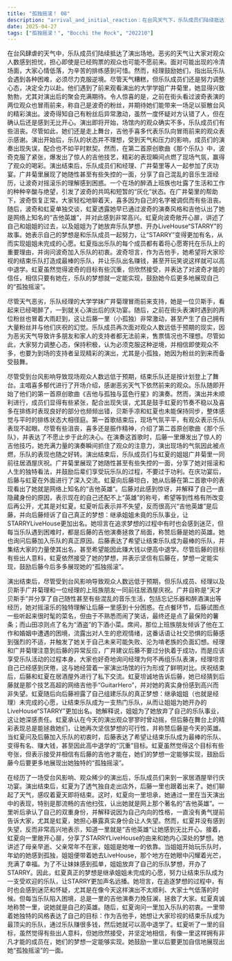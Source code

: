 ```yaml
---
title: "孤独摇滚！ 08"
description: "arrival_and_initial_reaction：在台风天气下，乐队成员们陆续抵达演出场地。大家对恶劣天气可能导致观众稀少感到担忧。尽管天气不佳，但大家还是决定尽力而为，经理也鼓励她们克服困难。supporters_arrive：乐队经理的大学学妹广井菊理冒雨前来，她是一名贝斯手，似乎喝醉了。随后，之前街头表演时遇到的两位粉丝也冒雨赶来支持，让后藤一里（小孤独）非常激动，产生了幻觉。大家再次讨论观众人数可能远低于预期，但努力保持积极心态。the_performance：结束乐队上台进行表演。主唱喜多郁代进行了开场白。乐队开始演奏第一首歌《吉他与孤独与蓝色行星》，但在演奏过程中，成员们（尤其是虹夏和喜多）出现了一些失误，配合不够默契。在演奏第二首歌《那个乐队》时，后藤一里展现了出色的吉他技巧，吸引了观众的注意，演出氛围有所好转。post_performance_celebration_and_discussion：演出结束后，乐队成员、经理以及广井菊理和一位似乎是经理熟人的上班族一起到居酒屋庆祝。广井菊理自称是“天才贝斯手”，并分享了自己混乱的音乐人生活，她对摇滚的理解让后藤一里感到困惑。大家点菜时，后藤试图点时髦的菜名但失败，最终点了薯条；山田凉点了“酒盗”。那位上班族吐露了自己工作和婚姻中的困境，对人生感到悲观，这让后藤一里感到不适并产生了负面幻觉。经理和广井菊理讨论了后藤的反应，广井建议后藤享受乐队活动的过程，不要过于追求成功。大家询问经理为何不再玩乐队，经理表示厌倦了，这与她开演出场馆的行为形成对比。nijika_and_bocchi_conversation：虹夏离开居酒屋透气，后藤一里跟了出去。她们谈论了天气和即将结束的暑假。虹夏向后藤坦白，她从今天的演出中认出后藤就是“吉他英雄”。后藤承认了，并解释了自己因为性格问题没有提前告知的原因。虹夏表示很高兴，并向后藤分享了STARRY演出馆的由来以及她自己的梦想：继承姐姐未完成的梦想，让结束乐队成为热门乐队，并让STARRY更加出名。她承认有时会怀疑自己的梦想，但后藤的演奏总能在关键时刻拯救大家，称赞后藤是她的英雄。虹夏询问后藤加入乐队的理由，后藤表示希望让结束乐队成为最棒的乐队，赚大钱，然后高中退学。虹夏接受了后藤的目标，并相信有后藤在，她们的梦想一定能实现，鼓励后藤更多地展现“孤独摇滚”。"
date: 2025-04-27
tags: ["孤独摇滚！", "Bocchi the Rock", "202210"]
---
```


在台风肆虐的天气中，乐队成员们陆续抵达了演出场地。恶劣的天气让大家对观众人数感到担忧，担心即使是已经购票的观众也可能不愿前来。面对可能出现的冷清场面，大家心情低落，为辛苦的排练感到可惜。然而，经理鼓励她们，指出玩乐队会遇到各种困难，必须尽力克服逆境。尽管天气糟糕，但乐队成员们还是努力调整心态，决定全力以赴。他们遇到了前来观看演出的大学学姐广井菊里，她显得兴致勃勃，尤其对演出后的聚会充满期待。令人惊喜的是，之前在街头看过波奇表演的两位观众也冒雨前来，称自己是波奇的粉丝，并期待她们能带来一场足以驱散台风的精彩演出。波奇得知自己有粉丝后异常激动，虽然一度怀疑对方认错了人，但在确认后还是感到无比开心。演出即将开始，场馆内的观众确实不多，乐队成员们有些沮丧。尽管如此，她们还是走上舞台，吉他手喜多代表乐队向冒雨前来的观众表示感谢。演出开始后，乐队的状态并不理想，受到天气和压力的影响，成员们的演奏出现失误，配合也不如平时默契。然而，在第二首原创歌曲《那个乐队》中，波奇克服了紧张，爆发出了惊人的吉他技艺，精彩的表现瞬间点燃了现场气氛，赢得了观众的喝彩。演出结束后，乐队成员们和经理、广井菊里等人一起参加了庆功宴。广井菊里展现了她随性甚至有些失控的一面，分享了自己混乱的音乐生涯经历，让波奇对摇滚乐的理解感到困惑。一个在场的醉酒上班族也吐露了生活和工作的种种辛酸与绝望，引发了波奇的共鸣和短暂的“灰化”状态。在广井菊里的帮助下，波奇恢复正常。大家轻松地聊着天，喜多因为自己的名字被调侃而有些沮丧。随后，波奇和虹夏单独交谈，虹夏透露她早已通过波奇的演奏风格和吉他认出了她是网络上知名的“吉他英雄”，并对此感到非常高兴。虹夏向波奇敞开心扉，讲述了自己和姐姐的过去，以及姐姐为了她放弃乐队梦想、开办LiveHouse“STARRY”的故事。她表示自己的梦想是和乐队成员一起努力，让“STARRY”变得更加有名，从而实现姐姐未完成的心愿。虹夏指出乐队的每个成员都有着将心愿寄托在乐队上的重要理由，并询问波奇加入乐队的初衷。波奇坦言，作为吉他手，她希望将大家珍视的结束乐队打造成最棒的乐队，并让乐队出名赚钱，甚至开玩笑说这样就可以高中退学。虹夏虽然觉得波奇的目标有些沉重，但欣然接受，并表达了对波奇才能的信任，相信只要有她在，乐队的梦想就一定能实现，鼓励她今后更多地展现自己的“孤独摇滚”。

尽管天气恶劣，乐队经理的大学学妹广井菊理冒雨前来支持，她是一位贝斯手，看起来已经喝醉了，一到就关心演出后的庆功宴。随后，之前在街头表演时遇到的两位粉丝也冒着大雨赶到，这让后藤一里（小孤独）非常激动，甚至产生了自己拥有大量粉丝并与他们庆祝的幻觉。乐队成员再次面对观众人数远低于预期的现实，因为恶劣天气导致许多朋友和家人的支持者都无法前来，售票情况也不理想。尽管如此，大家努力调整心态，保持积极，认为必须克服这种逆境，并相信即使观众不多，也要为到场的支持者呈现精彩的演出，尤其是小孤独，她因为粉丝的到来而备受鼓舞。

尽管受到台风影响导致现场观众人数远低于预期，结束乐队还是按计划登上了舞台。主唱喜多郁代进行了开场介绍，感谢恶劣天气下依然前来的观众。乐队随即开始了他们的第一首原创歌曲《吉他与孤独与蓝色行星》的演奏。然而，演出并未顺利进行，成员们显得有些紧张，配合出现失误，尤其是鼓手虹夏的节奏不稳以及喜多在排练时表现良好的部分也频频出错，贝斯手凉和虹夏也未能保持同步，整体感觉与平时的排练状态大相径庭。第一首歌结束后，现场气氛平平，有观众表示乐队表现不起眼。尽管有些沮丧，喜多还是振作精神，介绍了第二首原创歌曲《那个乐队》，并表达了不愿止步于此的决心。在演奏这首歌时，后藤一里爆发出了惊人的吉他技巧，她充满力量的演奏瞬间抓住了观众的注意力，演出现场的气氛因此被点燃，乐队的表现也随之好转。演出结束后，乐队成员们与虹夏的姐姐广井菊里一同前往居酒屋庆祝。广井菊里展现了她随性甚至有些失控的一面，分享了她对摇滚和人生的独特看法，并鼓励后辈们享受玩乐队的过程，不要过于功利。在庆功宴后，后藤与虹夏在外面进行了深入交流。虹夏向后藤坦白，她从后藤在第二首歌中的表现看出了她就是网络上知名的“吉他英雄”。后藤对此感到惊讶，并解释了自己一直隐藏身份的原因，表示现在的自己还配不上“英雄”的称号，希望等到性格有所改变后再公开，尤其是对虹夏。虹夏听后表示并不失望，反而很高兴“吉他英雄”是后藤，并向后藤倾诉了自己真正的梦想：继承姐姐未竟的乐队事业，让STARRYLiveHouse更加出名。她坦言在追求梦想的过程中有时也会感到迷茫，但每当乐队遇到困难时，都是后藤的吉他演奏拯救了局面，称赞后藤是她的英雄。她也询问后藤加入乐队的真正原因。后藤表达了希望让结束乐队成为最棒的乐队，并集结大家的力量使其出名，甚至希望能因此赚大钱以便高中退学。尽管后藤的目标有些出人意料，虹夏依然接受了她的梦想，并表示坚信有后藤在，梦想一定能实现，鼓励后藤今后多多展现她的“孤独摇滚”。

演出结束后，尽管受到台风影响导致观众人数远低于预期，但乐队成员、经理以及贝斯手广井菊理和一位经理的上班族朋友一同前往居酒屋庆祝。广井自称是“天才贝斯手”并分享了自己随性甚至有些混乱的音乐生活，包括忘记乐器和醉酒演出等经历，她对摇滚乐的独特理解让后藤一里感到十分困惑。在点餐环节，后藤试图点一些听起来很时髦的菜名，但由于不熟悉而闹了笑话，最终还是点了最保险的薯条；而山田凉则点了名为“酒盗”的下酒小菜。席间，那位上班族朋友倾诉了他在工作和婚姻中遭遇的困境，流露出对人生的悲观情绪，这番话语让社交恐惧的后藤感到强烈的不适，并触发了她关于自己未来可能失败、沦为啃老族的负面幻想。经理和广井菊理注意到后藤的异常反应，广井建议后藤不要过分执着于成功，而是应该享受乐队活动的过程本身。大家也好奇地询问经理为何不再组乐队表演，经理坦言自己已经感到厌倦，这与她经营着一家演出场馆的行为形成了鲜明对比。庆祝结束后，后藤和虹夏在居酒屋外进行了私下交流。虹夏坦诚地告诉后藤，她已经猜到后藤就是那个技艺高超的网络吉他手“GuitarHero”，并对她的真实身份感到高兴而非失望。虹夏随后向后藤袒露了自己组建乐队的真正梦想：继承姐姐（也就是经理）未完成的心愿，让结束乐队成为一支热门乐队，从而让姐姐为她开办的LiveHouse“STARRY”更加出名。她解释说，姐姐为了她放弃了自己的乐队事业，这让她深感责任。虹夏承认在今天的演出观众寥寥时曾动摇，但后藤在舞台上的精彩表现总是能拯救她们，让她再次坚信梦想的可行性，并称赞后藤是今天的英雄。当虹夏问及后藤加入乐队的初衷时，后藤表达了希望让结束乐队成为最棒的乐队、变得有名、赚大钱，甚至因此高中退学的“沉重”目标。虹夏虽然觉得这个目标有些夸张，但表示接受并相信有后藤的吉他才能在，她们的梦想一定能够实现，鼓励后藤今后要更多地展现出她独特的“孤独摇滚”。

在经历了一场受台风影响、观众稀少的演出后，乐队成员们来到一家居酒屋举行庆功宴。演出结束后，虹夏为了透气独自走出店外，后藤一里也跟着出来了。她们聊起了天气，感叹着夏天即将结束。这时，虹夏向一里坦承，她通过一里在当天演出中的表现，特别是那流畅的吉他扫弦，认出她就是网上那个著名的“吉他英雄”。一里听后承认了自己的双重身份，并解释说因为自己内向的性格，一直没有勇气提前告诉大家，尤其是虹夏，她担心暴露真实身份会让人失望。然而，虹夏并没有感到失望，反而非常高兴地表示，知道一里就是“吉他英雄”让她感到无比开心。接着，虹夏向一里敞开心扉，分享了STARRYLiveHouse的由来和她内心深处的梦想。她讲述了母亲早逝、父亲常年不在家，姐姐是她唯一的依靠。当姐姐开始玩乐队时，年幼的她感到孤独，姐姐便带着她去LiveHouse，那个地方在她眼中闪耀着光芒，充满了幸福。为了不让妹妹感到孤单，姐姐放弃了自己的乐队梦想，开办了STARRY。因此，虹夏真正的梦想是继承姐姐未完成的心愿，努力让结束乐队成为一支受欢迎的乐队，让STARRY更加声名远播。她坦言，在追逐梦想的过程中，有时也会感到迷茫和怀疑，尤其是在像今天这样演出不太顺利、大家士气低落的时候。但每当乐队陷入困境，总是一里的吉他演奏力挽狂澜，拯救了大家。虹夏真诚地称赞一里，说她就是自己的英雄。随后，虹夏询问一里加入乐队的初衷。一里带着她独特的风格表达了自己的目标：作为吉他手，她想让大家珍视的结束乐队成为最顶尖的乐队，通过乐队赚很多钱，然后她就可以高中退学了。虹夏听了一里的目标，虽然觉得有些出人意料，但她欣然接受，并坚定地相信，有像一里这样拥有非凡才能的成员在，她们的梦想一定能够实现。她鼓励一里以后要更加自信地展现出她“孤独摇滚”的一面。